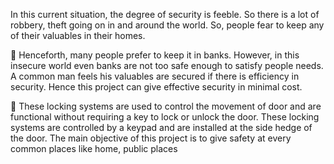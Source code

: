In this current situation, the degree of security is feeble. So there is a lot of robbery, theft going on in and around the world. So, people fear to keep any of their valuables in their homes.

 Henceforth, many people prefer to keep it in banks. However, in this insecure world even banks are not too safe enough to satisfy people needs. A common man feels his valuables are secured if there is efficiency in security. Hence this project can give effective security in minimal cost.

 These locking systems are used to control the movement of door and are functional without requiring a key to lock or unlock the door. These locking systems are controlled by a keypad and are installed at the side hedge of the door. The main objective of this project is to give safety at every common places like home, public places
